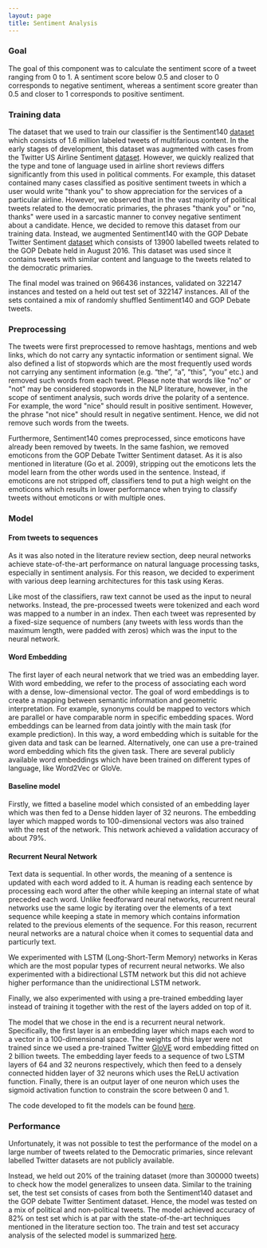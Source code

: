 ```yaml
---
layout: page
title: Sentiment Analysis
---
```



### Goal

The goal of this component was to calculate the sentiment score of a tweet ranging from 0 to 1. A sentiment score below 0.5 and closer to 0 corresponds to negative sentiment, whereas a sentiment score greater than 0.5 and closer to 1 corresponds to positive sentiment. 

### Training data

The dataset that we used to train our classifier is the Sentiment140 [dataset](http://help.sentiment140.com/for-students) which consists of 1.6 million labeled tweets of multifarious content. In the early stages of development, this dataset was augmented with cases from the Twitter US Airline Sentiment [dataset](https://www.kaggle.com/crowdflower/twitter-airline-sentiment). However, we quickly realized that the type and tone of language used in airline short reviews differs significantly from this used in political comments. For example, this dataset contained many cases classified as positive sentiment tweets in which a user would write "thank you" to show appreciation for the services of a particular airline. However, we observed that in the vast majority of political tweets related to the democratic primaries, the phrases "thank you" or "no, thanks" were used in a sarcastic manner to convey negative sentiment about a candidate. Hence, we decided to remove this dataset from our training data. Instead, we augmented Sentiment140 with the GOP Debate Twitter Sentiment [dataset](https://www.kaggle.com/crowdflower/first-gop-debate-twitter-sentiment) which consists of 13900 labelled tweets related to the GOP Debate held in August 2016. This dataset was used since it contains tweets with similar content and language to the tweets related to the democratic primaries.

The final model was trained on 966436 instances, validated on 322147 instances and tested on a held out test set of 322147 instances. All of the sets contained a mix of randomly shuffled Sentiment140 and GOP Debate tweets.



### Preprocessing

The tweets were first preprocessed to remove hashtags, mentions and web links, which do not carry any syntactic information or sentiment signal. We also defined a list of stopwords which are the most frequently used words not carrying any sentiment information (e.g. “the”, “a”, “this”, “you” etc.) and removed such words from each tweet. Please note that words like "no" or "not" may be considered stopwords in the NLP literature, however, in the scope of sentiment analysis, such words drive the polarity of a sentence. For example, the word "nice" should result in positive sentiment. However, the phrase "not nice" should result in negative sentiment. Hence, we did not remove such words from the tweets.

Furthermore, Sentiment140 comes preprocessed, since emoticons have already been removed by tweets. In the same fashion, we removed emoticons from the GOP Debate Twitter Sentiment dataset. As it is also mentioned in literature (Go et al. 2009), stripping out the emoticons lets the model learn from the other words used in the sentence. Instead, if emoticons are not stripped off, classifiers tend to put a high weight on the emoticons which results in lower performance when trying to classify tweets without emoticons or with multiple ones.

### Model

#### From tweets to sequences

As it was also noted in the literature review section, deep neural networks achieve state-of-the-art performance on natural language processing tasks, especially in sentiment analysis. For this reason, we decided to experiment with various deep learning architectures for this task using Keras. 

Like most of the classifiers, raw text cannot be used as the input to neural networks. Instead, the pre-processed tweets were tokenized and each word was mapped to a number in an index.  Then each tweet was represented by a fixed-size sequence of numbers (any tweets with less words than the maximum length, were padded with zeros) which was the input to the neural network.

#### Word Embedding

The first layer of each neural network that we tried was an embedding layer. With word embedding, we refer to the process of associating each word with a dense, low-dimensional vector. The goal of word embeddings is to create a mapping between semantic information and geometric interpretation. For example, synonyms could be mapped to vectors which are parallel or have comparable norm in specific embedding spaces. Word embeddings can be learned from data jointly with the main task (for example prediction). In this way, a word embedding which is suitable for the given data and task can be learned. Alternatively, one can use a pre-trained word embedding which fits the given task. There are several publicly available word embeddings which have been trained on different types of language, like Word2Vec or GloVe. 

#### Baseline model

Firstly, we fitted a baseline model which consisted of an embedding layer which was then fed to a Dense hidden layer of 32 neurons. The embedding layer which mapped words to 100-dimensional vectors was also trained with the rest of the network. This network achieved a validation accuracy of about 79%. 

#### Recurrent Neural Network

Text data is sequential. In other words, the meaning of a sentence is updated with each word added to it. A human is reading each sentence by processing each word after the other while keeping an internal state of what preceded each word. Unlike feedforward neural networks, recurrent neural networks use the same logic by iterating over the elements of a text sequence while keeping a state in memory which contains information related to the previous elements of the sequence. For this reason, recurrent neural networks are a natural choice when it comes to sequential data and particurly text.

We experimented with LSTM (Long-Short-Term Memory) networks in Keras which are the most popular types of recurrent neural networks. We also experimented with a bidirectional LSTM network but this did not achieve higher performance than the unidirectional LSTM network.

Finally, we also experimented with using a pre-trained embedding layer instead of training it together with the rest of the layers added on top of it.

The model that we chose in the end is a recurrent neural network. Specifically, the first layer is an embedding layer which maps each word to a vector in a 100-dimensional space. The weights of this layer were not trained since we used a pre-trained Twitter [GloVE](https://nlp.stanford.edu/projects/glove/) word embedding fitted on 2 billion tweets. The embedding layer feeds to a sequence of two LSTM layers of 64 and 32 neurons respectively, which then feed to a densely connected hidden layer of 32 neurons which uses the ReLU activation function. Finally, there is an output layer of one neuron which uses the sigmoid activation function to constrain the score between 0 and 1.

The code developed to fit the models can be found [here](https://github.com/benlevyx/twitter-polling/blob/master/notebooks/sentiment%20analysis/sentiment_analysis_exploration.ipynb).

### Performance
Unfortunately, it was not possible to test the performance of the model on a large number of tweets related to the Democratic primaries, since relevant labelled Twitter datasets are not publicly available.

Instead, we held out 20% of the training dataset (more than 300000 tweets) to check how the model generalizes to unseen data. Similar to the training set, the test set consists of cases from both the Sentiment140 dataset and the GOP debate Twitter Sentiment dataset. Hence, the model was tested on a mix of political and non-political tweets. The model achieved accuracy of 82% on test set which is at par with the state-of-the-art techniques mentioned in the literature section too.
The train and test set accuracy analysis of the selected model is summarized [here](https://github.com/benlevyx/twitter-polling/blob/master/notebooks/sentiment%20analysis/sentiment_final_model.ipynb).


